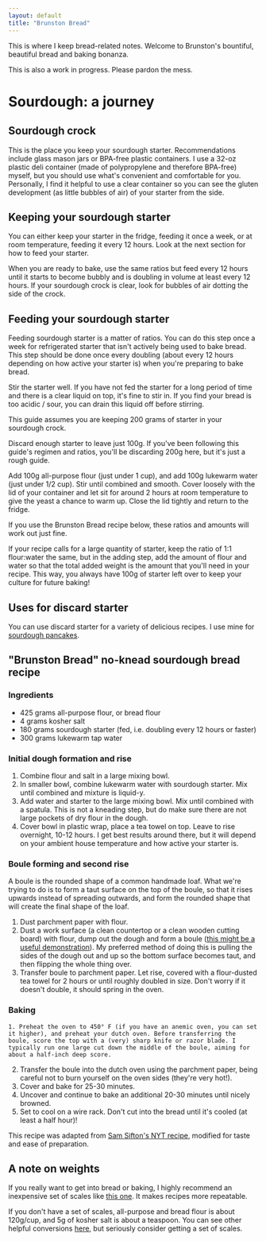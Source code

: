 ```yaml
---
layout: default
title: "Brunston Bread"
---
```


This is where I keep bread-related notes. Welcome to Brunston's bountiful, beautiful bread and baking bonanza.

This is also a work in progress. Please pardon the mess.

# Sourdough: a journey

## Sourdough crock

This is the place you keep your sourdough starter. Recommendations include glass mason jars or BPA-free plastic containers. I use a 32-oz plastic deli container (made of polypropylene and therefore BPA-free) myself, but you should use what's convenient and comfortable for you. Personally, I find it helpful to use a clear container so you can see the gluten development (as little bubbles of air) of your starter from the side.

## Keeping your sourdough starter

You can either keep your starter in the fridge, feeding it once a week, or at room temperature, feeding it every 12 hours. Look at the next section for how to feed your starter.

When you are ready to bake, use the same ratios but feed every 12 hours until it starts to become bubbly and is doubling in volume at least every 12 hours. If your sourdough crock is clear, look for bubbles of air dotting the side of the crock.

## Feeding your sourdough starter

Feeding sourdough starter is a matter of ratios. You can do this step once a week for refrigerated starter that isn't actively being used to bake bread. This step should be done once every doubling (about every 12 hours depending on how active your starter is) when you're preparing to bake bread.

Stir the starter well. If you have not fed the starter for a long period of time and there is a clear liquid on top, it's fine to stir in. If you find your bread is too acidic / sour, you can drain this liquid off before stirring.

This guide assumes you are keeping 200 grams of starter in your sourdough crock.

Discard enough starter to leave just 100g. If you've been following this guide's regimen and ratios, you'll be discarding 200g here, but it's just a rough guide.

Add 100g all-purpose flour (just under 1 cup), and add 100g lukewarm water (just under 1/2 cup). Stir until combined and smooth. Cover loosely with the lid of your container and let sit for around 2 hours at room temperature to give the yeast a chance to warm up. Close the lid tightly and return to the fridge.

If you use the Brunston Bread recipe below, these ratios and amounts will work out just fine.

If your recipe calls for a large quantity of starter, keep the ratio of 1:1 flour:water the same, but in the adding step, add the amount of flour and water so that the total added weight is the amount that you'll need in your recipe. This way, you always have 100g of starter left over to keep your culture for future baking!

## Uses for discard starter

You can use discard starter for a variety of delicious recipes. I use mine for [sourdough pancakes](https://www.kingarthurflour.com/recipes/classic-sourdough-waffles-or-pancakes-recipe). 

## "Brunston Bread" no-knead sourdough bread recipe

### Ingredients

* 425 grams all-purpose flour, or bread flour
* 4 grams kosher salt
* 180 grams sourdough starter (fed, i.e. doubling every 12 hours or faster)
* 300 grams lukewarm tap water

### Initial dough formation and rise

1. Combine flour and salt in a large mixing bowl.
2. In smaller bowl, combine lukewarm water with sourdough starter. Mix until combined and mixture is liquid-y.
3. Add water and starter to the large mixing bowl. Mix until combined with a spatula. This is not a kneading step, but do make sure there are not large pockets of dry flour in the dough.
4. Cover bowl in plastic wrap, place a tea towel on top. Leave to rise overnight, 10-12 hours. I get best results around there, but it will depend on your ambient house temperature and how active your starter is.

### Boule forming and second rise

A boule is the rounded shape of a common handmade loaf. What we're trying to do is to form a taut surface on the top of the boule, so that it rises upwards instead of spreading outwards, and form the rounded shape that will create the final shape of the loaf.

1. Dust parchment paper with flour.
2. Dust a work surface (a clean countertop or a clean wooden cutting board) with flour, dump out the dough and form a boule ([this might be a useful demonstration](https://youtu.be/VuIT0RJDdZ8?t=31)). My preferred method of doing this is pulling the sides of the dough out and up so the bottom surface becomes taut, and then flipping the whole thing over.
3. Transfer boule to parchment paper. Let rise, covered with a flour-dusted tea towel for 2 hours or until roughly doubled in size. Don't worry if it doesn't double, it should spring in the oven.

### Baking

    1. Preheat the oven to 450° F (if you have an anemic oven, you can set it higher), and preheat your dutch oven. Before transferring the boule, score the top with a (very) sharp knife or razor blade. I typically run one large cut down the middle of the boule, aiming for about a half-inch deep score.
2. Transfer the boule into the dutch oven using the parchment paper, being careful not to burn yourself on the oven sides (they're very hot!).
3. Cover and bake for 25-30 minutes.
4. Uncover and continue to bake an additional 20-30 minutes until nicely browned.
5. Set to cool on a wire rack. Don't cut into the bread until it's cooled (at least a half hour)!

This recipe was adapted from [Sam Sifton's NYT recipe](https://cooking.nytimes.com/recipes/1018028-sourdough-no-knead-bread), modified for taste and ease of preparation.

## A note on weights

If you really want to get into bread or baking, I highly recommend an inexpensive set of scales like [this one](https://www.amazon.com/American-Weigh-Scales-Signature-Precision/dp/B002SC3LLS/). It makes recipes more repeatable.

If you don't have a set of scales, all-purpose and bread flour is about 120g/cup, and 5g of kosher salt is about a teaspoon. You can see other helpful conversions [here](https://www.kingarthurflour.com/learn/ingredient-weight-chart), but seriously consider getting a set of scales.
